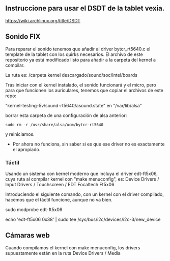## Instruccione para usar el DSDT de la tablet vexia.

https://wiki.archlinux.org/title/DSDT

## Sonido FIX

Para reparar el sonido tenemos que añadir al driver bytcr_rt5640.c el template de la tablet con los quirks necesarios.
El archivo de este repositorio ya está modificado listo para añadir a la carpeta del kernel a compilar.

La ruta es: /carpeta kernel descargado/sound/soc/intel/boards

Tras iniciar con el kernel instalado, el sonido funcionará y el micro, pero para que funcionen los auriculares, tenemos que copiar el archivos de este repo:

"kernel-testing-5v/sound-rt5640/asound.state" en "/var/lib/alsa"

borrar esta carpeta de una configuración de alsa anterior: 

```sudo rm -r /usr/share/alsa/ucm/bytcr-rt5640```

y reiniciamos.

* Por ahora no funciona, sin saber si es que ese driver no es exactamente el apropiado.

### Táctil 

Usando un sistema con kernel moderno que incluya el driver edt-ft5x06, cuya ruta al compilar kernel con "make menuconfig", es: Device Drivers / Input Drivers / Touchscreen / EDT Focaltech Ft5x06

Introduciendo el siguiente comando, con un kernel con el driver compilado, hacemos que el táctil funcione, aunque no va bien.

sudo modprobe edt-ft5x06

echo 'edt-ft5x06 0x38' | sudo tee /sys/bus/i2c/devices/i2c-3/new_device

## Cámaras web

Cuando compilamos el kernel con make menuconfig, los drivers supuestamente están en la ruta Device Drivers / Media


